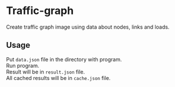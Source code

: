 # Traffic-graph
Create traffic graph image using data about nodes, links and loads.

## Usage
Put ```data.json``` file in the directory with program.  
Run program.  
Result will be in ```result.json``` file.  
All cached results will be in ```cache.json``` file.  
